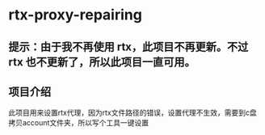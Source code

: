 # rtx-proxy-repairing

## 提示：由于我不再使用 rtx，此项目不再更新。不过 rtx 也不更新了，所以此项目一直可用。

## 项目介绍

此项目用来设置rtx代理，因为rtx文件路径的错误，设置代理不生效，需要到c盘拷贝account文件夹，所以写个工具一键设置
